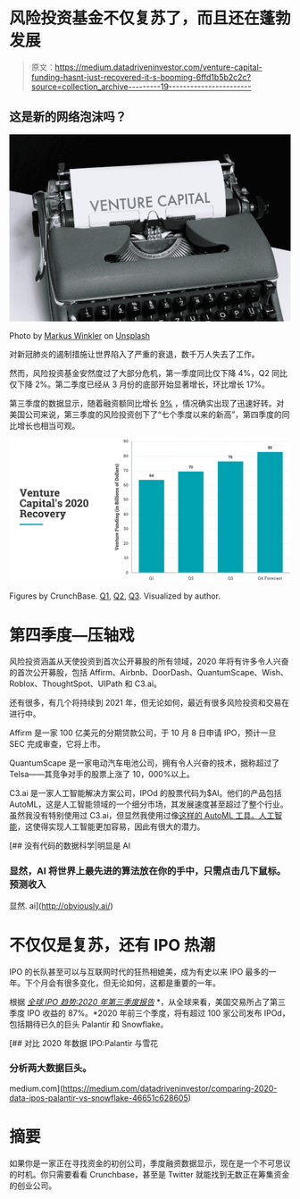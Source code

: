 # 风险投资基金不仅复苏了，而且还在蓬勃发展

> 原文：<https://medium.datadriveninvestor.com/venture-capital-funding-hasnt-just-recovered-it-s-booming-6ffd1b5b2c2c?source=collection_archive---------19----------------------->

## 这是新的网络泡沫吗？

![](img/cac1c8601f4db0fca2ef4444e04230e4.png)

Photo by [Markus Winkler](https://unsplash.com/@markuswinkler?utm_source=medium&utm_medium=referral) on [Unsplash](https://unsplash.com?utm_source=medium&utm_medium=referral)

对新冠肺炎的遏制措施让世界陷入了严重的衰退，数千万人失去了工作。

然而，风险投资基金安然度过了大部分危机，第一季度同比仅下降 4%，Q2 同比仅下降 2%。第二季度已经从 3 月份的底部开始显著增长，环比增长 17%。

第三季度的数据显示，随着融资额同比增长 [9%](https://news.crunchbase.com/news/q3-2020-global-venture-report/) ，情况确实出现了迅速好转。对美国公司来说，第三季度的风险投资创下了“七个季度以来的新高”，第四季度的同比增长也相当可观。

![](img/3c94700a96f707217de58bb19106f4a9.png)

Figures by CrunchBase. [Q1](https://news.crunchbase.com/news/the-q1-2020-global-vc-report-funding-slowly-impacted-by-coronavirus/), [Q2](https://news.crunchbase.com/news/q2-2020-global-venture-report-funding-through-the-pandemic/), [Q3](https://news.crunchbase.com/news/q3-2020-global-venture-report/). Visualized by author.

# 第四季度—压轴戏

风险投资涵盖从天使投资到首次公开募股的所有领域，2020 年将有许多令人兴奋的首次公开募股，包括 Affirm、Airbnb、DoorDash、QuantumScape、Wish、Roblox、ThoughtSpot、UIPath 和 C3.ai。

还有很多，有几个将持续到 2021 年，但无论如何，最近有很多风险投资和交易在进行中。

Affirm 是一家 100 亿美元的分期贷款公司，于 10 月 8 日申请 IPO，预计一旦 SEC 完成审查，它将上市。

QuantumScape 是一家电动汽车电池公司，拥有令人兴奋的技术，据称超过了 Telsa——其竞争对手的股票上涨了 10，000%以上。

C3.ai 是一家人工智能解决方案公司，IPOd 的股票代码为$AI。他们的产品包括 AutoML，这是人工智能领域的一个细分市场，其发展速度甚至超过了整个行业。虽然我没有特别使用过 C3.ai，但显然我使用过像[这样的 AutoML 工具。人工智能](http://obviously.ai)，这使得实现人工智能更加容易，因此有很大的潜力。

 [## 没有代码的数据科学|明显是 AI

### 显然，AI 将世界上最先进的算法放在你的手中，只需点击几下鼠标。预测收入

显然. ai](http://obviously.ai/) 

# 不仅仅是复苏，还有 IPO 热潮

IPO 的长队甚至可以与互联网时代的狂热相媲美，成为有史以来 IPO 最多的一年。下个月会有很多变化，但无论如何，这都是重要的一年。

根据 [*全球 IPO 趋势:2020 年第三季度报告*](https://www.prnewswire.com/news-releases/global-ipo-activity-rebounds-sharply-hitting-historic-highs-in-q3-2020-301152545.html) *，从全球来看，美国交易所占了第三季度 IPO 收益的 87%。*2020 年前三个季度，将有超过 100 家公司发布 IPOd，包括期待已久的巨头 Palantir 和 Snowflake。

[](https://medium.com/datadriveninvestor/comparing-2020-data-ipos-palantir-vs-snowflake-46651c628605) [## 对比 2020 年数据 IPO:Palantir 与雪花

### 分析两大数据巨头。

medium.com](https://medium.com/datadriveninvestor/comparing-2020-data-ipos-palantir-vs-snowflake-46651c628605) 

# 摘要

如果你是一家正在寻找资金的初创公司，季度融资数据显示，现在是一个不可思议的时机。你只需要看看 Crunchbase，甚至是 Twitter 就能找到无数正在筹集资金的创业公司。